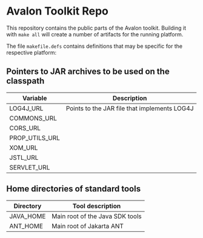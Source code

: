 # Avalon Toolkit Repo

This repository contains the public parts of the Avalon toolkit. Building it with <code>make all</code> will create a number of artifacts
for the running platform.

The file <code>makefile.defs</code> contains definitions that may be specific for the respective platform:

## Pointers to JAR archives to be used on the classpath

| Variable | Description |
| -------- | ------- |
| LOG4J_URL | Points to the JAR file that implements LOG4J |
| COMMONS_URL |  |
| CORS_URL |  |
| PROP_UTILS_URL |  |
| XOM_URL |  |
| JSTL_URL |  |
| SERVLET_URL |  |

## Home directories of standard tools

| Directory | Tool description |
| -------- | ------- |
| JAVA_HOME | Main root of the Java SDK tools |
| ANT_HOME | Main root of Jakarta ANT |
